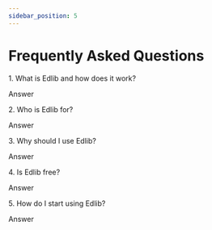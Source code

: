 ```yaml
---
sidebar_position: 5
---
```


# Frequently Asked Questions

<p class="edlib-question">1. What is Edlib and how does it work?</p>
<p class="edlib-answer">Answer</p>
<p class="edlib-question">2. Who is Edlib for?</p>
<p class="edlib-answer">Answer</p>
<p class="edlib-question">3. Why should I use Edlib?</p>
<p class="edlib-answer">Answer</p>
<p class="edlib-question">4. Is Edlib free?</p>
<p class="edlib-answer">Answer</p>
<p class="edlib-question">5. How do I start using Edlib?</p>
<p class="edlib-answer">Answer</p>